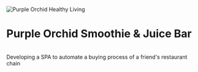 ![Purple Orchid Healthy Living](https://static.wixstatic.com/media/93ce36_b4d980a301654543b10472102a2cb9fc~mv2.png/v1/fill/w_80,h_80,al_c,q_85,usm_0.66_1.00_0.01/Logo%20Final-06.webp)<h1> Purple Orchid Smoothie & Juice Bar </h1><br>
Developing a SPA to automate a buying process of a friend's restaurant chain
